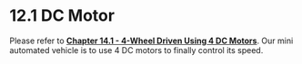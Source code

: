 # 12.1 DC Motor

Please refer to [**Chapter 14.1 - 4-Wheel Driven Using 4 DC Motors**](../../Part5_MiniAutomatedVehicle/14_Assembling/01_4wheel_dcmotor_driven.md). Our mini automated vehicle is to use 4 DC motors to finally control its speed.
